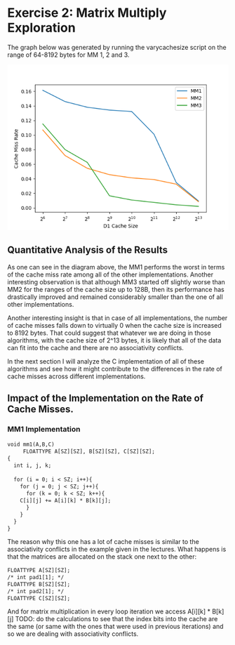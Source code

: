 # Exercise 2: Matrix Multiply Exploration

The graph below was generated by running the varycachesize script on the range
of 64-8192 bytes for MM 1, 2 and 3.

![](cache-miss-rates.png)

## Quantitative Analysis of the Results

As one can see in the diagram above, the MM1 performs the worst in terms of the
cache miss rate among all of the other implementations. Another interesting
observation is that although MM3 started off slightly worse than MM2 for the
ranges of the cache size up to 128B, then its performance has drastically
improved and remained considerably smaller than the one of all other
implementations.

Another interesting insight is that in case of all implementations, the number
of cache misses falls down to virtually 0 when the cache size is increased to
8192 bytes. That could suggest that whatever we are doing in those algorithms,
with the cache size of 2^13 bytes, it is likely that all of the data can fit
into the cache and there are no associativity conflicts.

In the next section I will analyze the C implementation of all of these
algorithms and see how it might contribute to the differences in the rate of
cache misses across different implementations.

## Impact of the Implementation on the Rate of Cache Misses.

### MM1 Implementation

```
void mm1(A,B,C)
     FLOATTYPE A[SZ][SZ], B[SZ][SZ], C[SZ][SZ];
{
  int i, j, k;

  for (i = 0; i < SZ; i++){
    for (j = 0; j < SZ; j++){
      for (k = 0; k < SZ; k++){
	C[i][j] += A[i][k] * B[k][j];
      }
    }
  }
}

```

The reason why this one has a lot of cache misses is similar to the associativity
conflicts in the example given in the lectures. What happens is that the matrices
are allocated on the stack one next to the other:
```
FLOATTYPE A[SZ][SZ];
/* int pad1[1]; */
FLOATTYPE B[SZ][SZ];
/* int pad2[1]; */
FLOATTYPE C[SZ][SZ];
```
And for matrix multiplication in every loop iteration we access A[i][k] * B[k][j]
TODO: do the calculations to see that the index bits into the cache are the same
(or same with the ones that were used in previous iterations) and so we are
dealing with associativity conflicts.




